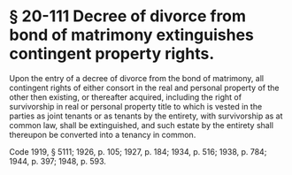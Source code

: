 # § 20-111 Decree of divorce from bond of matrimony extinguishes contingent property rights.

<p>Upon the entry of a decree of divorce from the bond of matrimony, all contingent rights of either consort in the real and personal property of the other then existing, or thereafter acquired, including the right of survivorship in real or personal property title to which is vested in the parties as joint tenants or as tenants by the entirety, with survivorship as at common law, shall be extinguished, and such estate by the entirety shall thereupon be converted into a tenancy in common.</p><p>Code 1919, § 5111; 1926, p. 105; 1927, p. 184; 1934, p. 516; 1938, p. 784; 1944, p. 397; 1948, p. 593.</p>